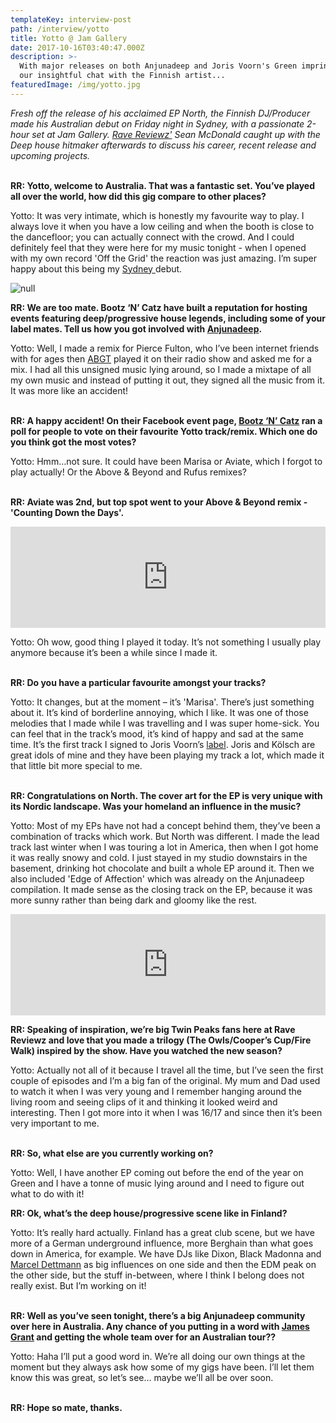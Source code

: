 ```yaml
---
templateKey: interview-post
path: /interview/yotto
title: Yotto @ Jam Gallery
date: 2017-10-16T03:40:47.000Z
description: >-
  With major releases on both Anjunadeep and Joris Voorn's Green imprint, here's
  our insightful chat with the Finnish artist...
featuredImage: /img/yotto.jpg
---
```

_Fresh off the release of his acclaimed EP North, the Finnish DJ/Producer made his Australian debut on Friday night in Sydney, with a passionate 2-hour set at Jam Gallery. [Rave Reviewz'](https://magazine.ravereviewz.net) Sean McDonald caught up with the Deep house hitmaker afterwards to discuss his career, recent release and upcoming projects._
<br><br>

**RR: Yotto, welcome to Australia. That was a fantastic set. You’ve played all over the world, how did this gig compare to other places?**

Yotto: It was very intimate, which is honestly my favourite way to play. I always love it when you have a low ceiling and when the booth is close to the dancefloor; you can actually connect with the crowd. And I could definitely feel that they were here for my music tonight - when I opened with my own record 'Off the Grid' the reaction was just amazing. I’m super happy about this being my [Sydney ](https://www.ravereviewz.net/Events-Location/Sydney)debut.

![null](/img/yotto-sydney.jpg)

**RR: We are too mate. Bootz ‘N’ Catz have built a reputation for hosting events featuring deep/progressive house legends, including some of your label mates. Tell us how you got involved with [Anjunadeep](https://l.facebook.com/l.php?u=https%3A%2F%2Fwww.anjunadeep.com%2F&h=ATMsg7-YlXooj2UiNvslpFnXa-tE3LOK3YU1uL63N0XqBGaYNSEQIW4iJVqOWVYTFzB0qYGJehHuWqoJJVc62e-UsQf8uAzLPGAhjeJ2cbCl1_mh1kpN8CYVulUR1Aqt3ROPd6t5).**

Yotto: Well, I made a remix for Pierce Fulton, who I’ve been internet friends with for ages then [ABGT](https://www.facebook.com/abgrouptherapy/) played it on their radio show and asked me for a mix. I had all this unsigned music lying around, so I made a mixtape of all my own music and instead of putting it out, they signed all the music from it. It was more like an accident!
<br><br>

**RR: A happy accident! On their Facebook event page, [Bootz ‘N’ Catz](https://magazine.ravereviewz.net/interview/zankee-gulati-bootz-n-catz) ran a poll for people to vote on their favourite Yotto track/remix. Which one do you think got the most votes?**

Yotto: Hmm…not sure. It could have been Marisa or Aviate, which I forgot to play actually! Or the Above & Beyond and Rufus remixes?
<br><br>

**RR: Aviate was 2nd, but top spot went to your Above & Beyond remix -'Counting Down the Days'.**

<iframe src="https://embed.beatport.com/?id=6920022&type=track" width="100%" height="162" frameborder="0" scrolling="no" style="max-width:600px;"></iframe>

Yotto: Oh wow, good thing I played it today. It’s not something I usually play anymore because it’s been a while since I made it.
<br><br>

**RR: Do you have a particular favourite amongst your tracks?**

Yotto: It changes, but at the moment – it’s 'Marisa'. There’s just something about it. It’s kind of borderline annoying, which I like. It was one of those melodies that I made while I was travelling and I was super home-sick. You can feel that in the track’s mood, it’s kind of happy and sad at the same time. It’s the first track I signed to Joris Voorn’s [label](https://www.facebook.com/greenrcrds/). Joris and Kölsch are great idols of mine and they have been playing my track a lot, which made it that little bit more special to me.
<br><br>

**RR: Congratulations on North. The cover art for the EP is very unique with its Nordic landscape. Was your homeland an influence in the music?**

Yotto: Most of my EPs have not had a concept behind them, they’ve been a combination of tracks which work. But North was different. I made the lead track last winter when I was touring a lot in America, then when I got home it was really snowy and cold. I just stayed in my studio downstairs in the basement, drinking hot chocolate and built a whole EP around it. Then we also included 'Edge of Affection' which was already on the Anjunadeep compilation. It made sense as the closing track on the EP, because it was more sunny rather than being dark and gloomy like the rest.

<iframe src="https://embed.beatport.com/?id=9717294&type=track" width="100%" height="162" frameborder="0" scrolling="no" style="max-width:600px;"></iframe>

**RR: Speaking of inspiration, we’re big Twin Peaks fans here at Rave Reviewz and love that you made a trilogy (The Owls/Cooper’s Cup/Fire Walk) inspired by the show. Have you watched the new season?**

Yotto: Actually not all of it because I travel all the time, but I’ve seen the first couple of episodes and I’m a big fan of the original. My mum and Dad used to watch it when I was very young and I remember hanging around the living room and seeing clips of it and thinking it looked weird and interesting. Then I got more into it when I was 16/17 and since then it’s been very important to me.
<br><br>

**RR: So, what else are you currently working on?**

Yotto: Well, I have another EP coming out before the end of the year on Green and I have a tonne of music lying around and I need to figure out what to do with it!

**RR: Ok, what’s the deep house/progressive scene like in Finland?**

Yotto: It’s really hard actually. Finland has a great club scene, but we have more of a German underground influence, more Berghain than what goes down in America, for example. We have DJs like Dixon, Black Madonna and [Marcel Dettmann](https://www.facebook.com/marceldettmannofficial/) as big influences on one side and then the EDM peak on the other side, but the stuff in-between, where I think I belong does not really exist. But I’m working on it!
<br><br>

**RR: Well as you’ve seen tonight, there’s a big Anjunadeep community over here in Australia. Any chance of you putting in a word with [James Grant](https://www.facebook.com/jamesanjunadeep/) and getting the whole team over for an Australian tour??**

Yotto: Haha I’ll put a good word in. We’re all doing our own things at the moment but they always ask how some of my gigs have been. I’ll let them know this was great, so let’s see… maybe we’ll all be over soon.
<br><br>

**RR: Hope so mate, thanks.**
